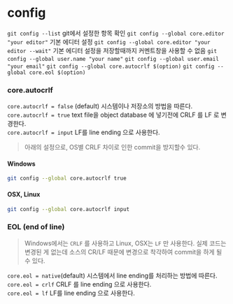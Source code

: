 # config 
`git config --list` git에서 설정한 항목 확인
`git config --global core.editor "your editor"` 기본 에디터 설정
`git config --global core.editor "your editor --wait"` 기본 에디터 설정을 저장할때까지 커멘트창을 사용할 수 없음
`git config --global user.name "your name"`
`git config --global user.email "your email"`
`git config --global core.autocrlf $(option)`
`git config --global core.eol $(option)`

### core.autocrlf
`core.autocrlf = false` (default) 시스템이나 저장소의 방법을 따른다.   
`core.autocrlf = true` text file을 object database 에 넣기전에 CRLF 를 LF 로 변경한다.  
`core.autocrlf = input` LF를 line ending 으로 사용한다.  

> 아래의 설정으로, OS별 CRLF 차이로 인한 commit을 방지할수 있다.
#### Windows
```bash
git config --global core.autocrlf true
```

#### OSX, Linux
```bash
git config --global core.autocrlf input
```


### EOL (end of line)
> Windows에서는 `CRLF` 를 사용하고 Linux, OSX는 `LF` 만 사용한다. 
> 실제 코드는 변경된 게 없는데 소스의 CR/LF 때문에 변경으로 착각하여 commit을 하게 될 수 있다.

`core.eol = native`(default) 시스템에서 line ending를 처리하는 방법에 따른다.   
`core.eol = crlf` CRLF 를 line ending 으로 사용한다.  
`core.eol = lf` LF를 line ending 으로 사용한다.   

